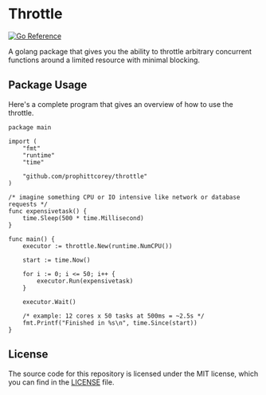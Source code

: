 # Throttle

[![Go Reference](https://pkg.go.dev/badge/github.com/prophittcorey/throttle.svg)](https://pkg.go.dev/github.com/prophittcorey/throttle)

A golang package that gives you the ability to throttle arbitrary concurrent
functions around a limited resource with minimal blocking.

## Package Usage

Here's a complete program that gives an overview of how to use the throttle.

```golang
package main

import (
	"fmt"
	"runtime"
	"time"

	"github.com/prophittcorey/throttle"
)

/* imagine something CPU or IO intensive like network or database requests */
func expensivetask() {
	time.Sleep(500 * time.Millisecond)
}

func main() {
	executor := throttle.New(runtime.NumCPU())

	start := time.Now()

	for i := 0; i <= 50; i++ {
		executor.Run(expensivetask)
	}

	executor.Wait()

	/* example: 12 cores x 50 tasks at 500ms = ~2.5s */
	fmt.Printf("Finished in %s\n", time.Since(start))
}
```

## License

The source code for this repository is licensed under the MIT license, which you can
find in the [LICENSE](LICENSE.md) file.
